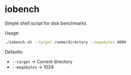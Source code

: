 # iobench
Simple shell script for disk benchmarks

Usage:

```sh
./iobench.sh --target /some/directory --megabytes 4096
```

Defaults:

- `--target` -> Current directory
- `--megabytes` -> 1024
